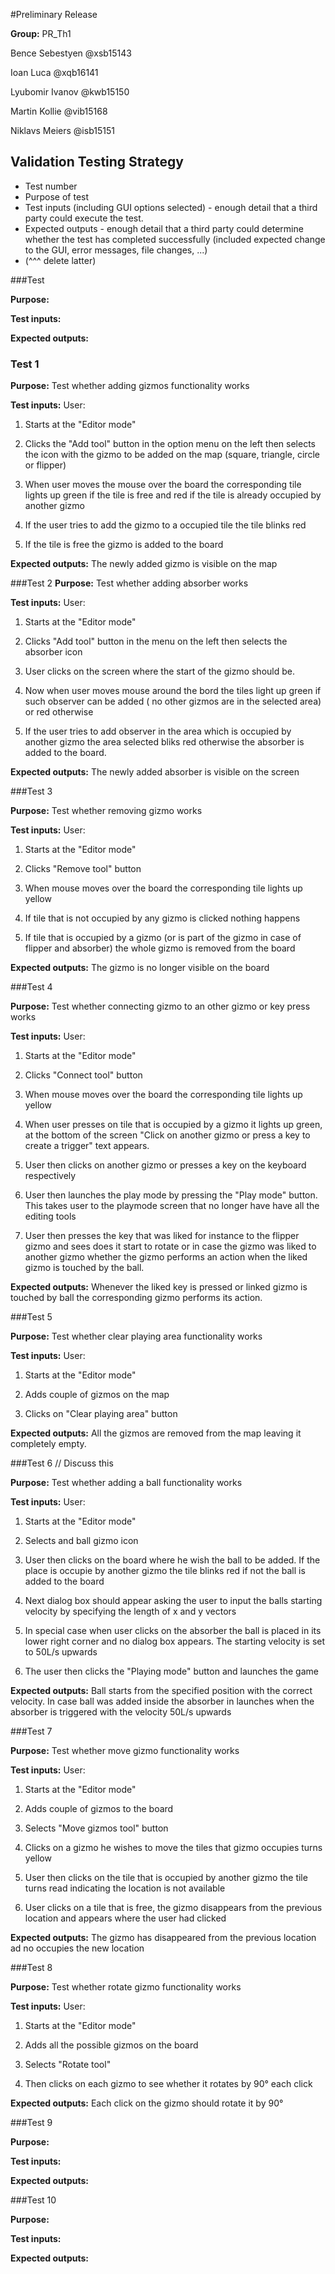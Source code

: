 #Preliminary Release

**Group:** PR_Th1

Bence Sebestyen @xsb15143

Ioan Luca @xqb16141

Lyubomir Ivanov @kwb15150

Martin Kollie @vib15168

Niklavs Meiers @isb15151

## Validation Testing Strategy
*  Test number
*  Purpose of test
*  Test inputs (including GUI options selected) - enough detail that a third party could execute the test.
*  Expected outputs - enough detail that a third party could determine whether the test has completed successfully (included expected change to the GUI, error messages, file changes, ...)
* (^^^ delete latter)

###Test
 
**Purpose:**

**Test inputs:**

**Expected outputs:**

### Test 1
**Purpose:** Test whether adding gizmos functionality works

**Test inputs:** User:
 
 1. Starts at the "Editor mode"
 
 2. Clicks the "Add tool" button in the option menu on the left then selects the icon with the gizmo to be added on the map (square, triangle, circle or flipper)
 
 3. When user moves the mouse over the board the corresponding tile lights up green if the tile is free and red if the tile is already occupied by another gizmo
 
 4. If the user tries to add the gizmo to a occupied tile the tile blinks red
 
 5. If the tile is free the gizmo is added to the board
 
 **Expected outputs:** The newly added gizmo is visible on the map
 
 ###Test 2
 **Purpose:** Test whether adding absorber works
 
 **Test inputs:** User:
 
 1. Starts at the "Editor mode"
 
 2. Clicks "Add tool" button in the menu on the left then selects the absorber icon
 
 3. User clicks on the screen where the start of the gizmo should be.
 
 4. Now when user moves mouse around the bord the tiles light up green if such observer can be added ( no other gizmos are in the selected area) or red otherwise
 
 5. If the user tries to add observer in the area which is occupied by another gizmo the area selected bliks red otherwise the absorber is added to the board.
 
 **Expected outputs:** The newly added absorber is visible on the screen
 
 ###Test 3
 
**Purpose:** Test whether removing gizmo works

**Test inputs:** User:

 1. Starts at the "Editor mode"
 
 2. Clicks "Remove tool" button
 
 3. When mouse moves over the board the corresponding tile lights up yellow
 
 4. If tile that is not occupied by any gizmo is clicked nothing happens
 
 5. If tile that is occupied by a gizmo (or is part of the gizmo in case of flipper and absorber) the whole gizmo is removed from the board

**Expected outputs:** The gizmo is no longer visible on the board

###Test 4
 
**Purpose:** Test whether connecting gizmo to an other gizmo or key press works

**Test inputs:** User:

1. Starts at the "Editor mode"

2. Clicks "Connect tool" button

3. When mouse moves over the board the corresponding tile lights up yellow

4. When user presses on tile that is occupied by a gizmo it lights up green, at the bottom of the screen "Click on another gizmo or press a key to create a trigger"
text appears.

5. User then clicks on another gizmo or presses a key on the keyboard respectively

6. User then launches the play mode by pressing the "Play mode" button. This takes user to the playmode screen that no longer have have all the editing tools

7. User then presses the key that was liked for instance to the flipper gizmo and sees does it start to rotate or in case the gizmo was liked to another gizmo whether
the gizmo performs an action when the liked gizmo is touched by the ball.

**Expected outputs:** Whenever the liked key is pressed or linked gizmo is touched by ball the corresponding gizmo performs its action.

###Test 5
 
**Purpose:** Test whether clear playing area functionality works

**Test inputs:** User:

1. Starts at the "Editor mode" 

2. Adds couple of gizmos on the map

3. Clicks on "Clear playing area" button

**Expected outputs:** All the gizmos are removed from the map leaving it completely empty.

###Test 6 // Discuss this
 
**Purpose:** Test whether adding a ball functionality works

**Test inputs:** User:

1. Starts at the "Editor mode" 

2. Selects and ball gizmo icon

3. User then clicks on the board where he wish the ball to be added. If the place is occupie by another gizmo the tile blinks red if not the ball is added to the board

4. Next dialog box should appear asking the user to input the balls starting velocity by specifying the length of x and y vectors

5. In special case when user clicks on the absorber the ball is placed in its lower right corner and no dialog box appears. The starting velocity is set to 50L/s upwards

6. The user then clicks the "Playing mode" button and launches the game

**Expected outputs:** Ball starts from the specified position with the correct velocity. In case ball was added inside the absorber in launches when the absorber is triggered
with the velocity 50L/s upwards


###Test 7
 
**Purpose:** Test whether move gizmo functionality works

**Test inputs:** User:

1. Starts at the "Editor mode" 

2. Adds couple of gizmos to the board

3. Selects "Move gizmos tool" button

4. Clicks on a gizmo he wishes to move the tiles that gizmo occupies turns yellow

5. User then clicks on the tile that is occupied by another gizmo the tile turns read indicating the location is not available

6. User clicks on a tile that is free, the gizmo disappears from the previous location and appears where the user had clicked

**Expected outputs:** The gizmo has disappeared from the previous location ad no occupies the new location

###Test 8
 
**Purpose:** Test whether rotate gizmo functionality works

**Test inputs:** User:

1. Starts at the "Editor mode" 

2. Adds all the possible gizmos on the board

3. Selects "Rotate tool"

4. Then clicks on each gizmo to see whether it rotates by 90° each click

**Expected outputs:** Each click on the gizmo should rotate it by 90°

###Test 9
 
**Purpose:**

**Test inputs:**

**Expected outputs:**

###Test 10
 
**Purpose:**

**Test inputs:**

**Expected outputs:**